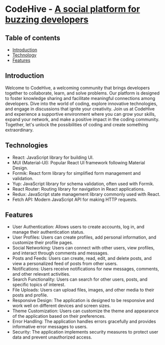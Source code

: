 # CodeHive - [A social platform for buzzing developers](https://codehive.onrender.com/)

## Table of contents
- [Introduction](#introduction)
- [Technology](#technology)
- [Features](#features)

## Introduction
Welcome to CodeHive, a welcoming community that brings developers together to collaborate, learn, and solve problems. Our platform is designed to foster knowledge sharing and facilitate meaningful connections among developers. Dive into the world of coding, explore innovative technologies, and engage in discussions that ignite your creativity. Join us at CodeHive and experience a supportive environment where you can grow your skills, expand your network, and make a positive impact in the coding community. Together, let's unlock the possibilities of coding and create something extraordinary.

## Technologies
- React: JavaScript library for building UI.
- MUI (Material-UI): Popular React UI framework following Material Design.
- Formik: React form library for simplified form management and validation.
- Yup: JavaScript library for schema validation, often used with Formik.
- React Router: Routing library for navigation in React applications.
- Redux: JavaScript state management library commonly used with React.
- Fetch API: Modern JavaScript API for making HTTP requests.

## Features
- User Authentication: Allows users to create accounts, log in, and manage their authentication status.
- User Profiles: Users can create profiles, add personal information, and customize their profile pages.
- Social Networking: Users can connect with other users, view profiles, and interact through comments and messages.
- Posts and Feeds: Users can create, read, edit, and delete posts, and view a personalized feed of posts from other users.
- Notifications: Users receive notifications for new messages, comments, and other relevant activities.
- Search Functionality: Users can search for other users, posts, and specific topics of interest.
- File Uploads: Users can upload files, images, and other media to their posts and profile.
- Responsive Design: The application is designed to be responsive and work well on different devices and screen sizes.
- Theme Customization: Users can customize the theme and appearance of the application based on their preferences.
- Error Handling: The application handles errors gracefully and provides informative error messages to users.
- Security: The application implements security measures to protect user data and prevent unauthorized access.
